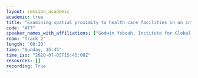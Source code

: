 ```yaml
---
layout: session_academic
academic: true
title: "Examining spatial proximity to health care facilities in an informal urban setting"
code: "AT7"
speaker_names_with_affiliations: ["Godwin Yeboah, Institute for Global Sustainable Development, University of Warwick, Coventry, United Kingdom","João Porto de Albuquerque, Institute for Global Sustainable Development, University of Warwick, Coventry, United Kingdom","Olalekan John Taiwo, Department of Geography, University of Ibadan, Nigeria"]
room: "Track 2"
length: "00:20"
time: "Sunday, 15:45"
time_iso: "2020-07-05T15:45:00Z"
resources: []
recording: True
---
```


